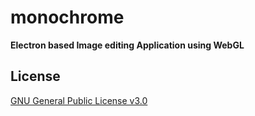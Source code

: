 # monochrome

**Electron based Image editing Application using WebGL**



## License

[GNU General Public License v3.0](LICENSE.md)
